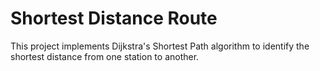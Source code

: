 # Shortest Distance Route

This project implements Dijkstra's Shortest Path algorithm to identify the shortest distance from one station to another.





